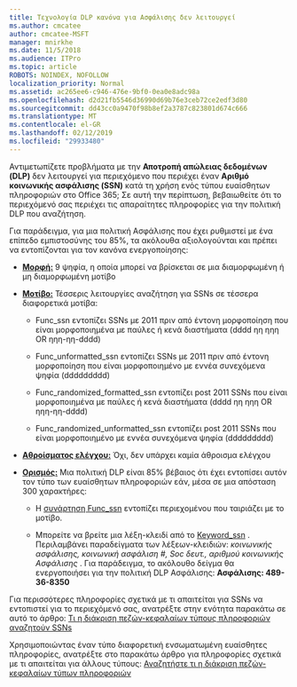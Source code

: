 ```yaml
---
title: Τεχνολογία DLP κανόνα για Ασφάλισης δεν λειτουργεί
ms.author: cmcatee
author: cmcatee-MSFT
manager: mnirkhe
ms.date: 11/5/2018
ms.audience: ITPro
ms.topic: article
ROBOTS: NOINDEX, NOFOLLOW
localization_priority: Normal
ms.assetid: ac265ee6-c946-476e-9bf0-0ea0e8adc98a
ms.openlocfilehash: d2d21fb5546d36990d69b76e3ceb72ce2edf3d80
ms.sourcegitcommit: dd43cc0a9470f98b8ef2a3787c823801d674c666
ms.translationtype: MT
ms.contentlocale: el-GR
ms.lasthandoff: 02/12/2019
ms.locfileid: "29933480"
---
```

Αντιμετωπίζετε προβλήματα με την **Αποτροπή απώλειας δεδομένων (DLP)** δεν λειτουργεί για περιεχόμενο που περιέχει έναν **Αριθμό κοινωνικής ασφάλισης (SSN)** κατά τη χρήση ενός τύπου ευαίσθητων πληροφοριών στο Office 365; Σε αυτή την περίπτωση, βεβαιωθείτε ότι το περιεχόμενό σας περιέχει τις απαραίτητες πληροφορίες για την πολιτική DLP που αναζήτηση. 
  
Για παράδειγμα, για μια πολιτική Ασφάλισης που έχει ρυθμιστεί με ένα επίπεδο εμπιστοσύνης του 85%, τα ακόλουθα αξιολογούνται και πρέπει να εντοπίζονται για τον κανόνα ενεργοποίησης:
  
- **[Μορφή:](https://docs.microsoft.com/office365/securitycompliance/what-the-sensitive-information-types-look-for#format-80)** 9 ψηφία, η οποία μπορεί να βρίσκεται σε μια διαμορφωμένη ή μη διαμορφωμένη μοτίβο 
    
- **[Μοτίβο:](https://msconnect.microsoft.com/https:/docs.microsoft.com/office365/securitycompliance/what-the-sensitive-information-types-look-for#pattern-80)** Τέσσερις λειτουργίες αναζήτηση για SSNs σε τέσσερα διαφορετικά μοτίβα: 
    
  - Func_ssn εντοπίζει SSNs με 2011 πριν από έντονη μορφοποίηση που είναι μορφοποιημένα με παύλες ή κενά διαστήματα (dddd ηη ηηη OR ηηη-ηη-dddd)
    
  - Func_unformatted_ssn εντοπίζει SSNs με 2011 πριν από έντονη μορφοποίηση που είναι μορφοποιημένο με εννέα συνεχόμενα ψηφία (ddddddddd)
    
  - Func_randomized_formatted_ssn εντοπίζει post 2011 SSNs που είναι μορφοποιημένα με παύλες ή κενά διαστήματα (dddd ηη ηηη OR ηηη-ηη-dddd)
    
  - Func_randomized_unformatted_ssn εντοπίζει post 2011 SSNs που είναι μορφοποιημένο με εννέα συνεχόμενα ψηφία (ddddddddd)
    
- **[Αθροίσματος ελέγχου:](https://docs.microsoft.com/office365/securitycompliance/what-the-sensitive-information-types-look-for#checksum-79)** Όχι, δεν υπάρχει καμία άθροισμα ελέγχου 
    
- **[Ορισμός:](https://docs.microsoft.com/office365/securitycompliance/what-the-sensitive-information-types-look-for#definition-80)** Μια πολιτική DLP είναι 85% βέβαιος ότι έχει εντοπίσει αυτόν τον τύπο των ευαίσθητων πληροφοριών εάν, μέσα σε μια απόσταση 300 χαρακτήρες: 
    
  - Η [συνάρτηση Func_ssn](https://docs.microsoft.com/office365/securitycompliance/what-the-sensitive-information-types-look-for#pattern-80) εντοπίζει περιεχομένου που ταιριάζει με το μοτίβο. 
    
  - Μπορείτε να βρείτε μια λέξη-κλειδί από το [Keyword_ssn](https://docs.microsoft.com/office365/securitycompliance/what-the-sensitive-information-types-look-for#keyword_ssn) . Περιλαμβάνει παραδείγματα των λέξεων-κλειδιών: *κοινωνικής ασφάλισης, κοινωνική ασφάλιση #, Soc δευτ., αριθμού κοινωνικής Ασφάλισης* . Για παράδειγμα, το ακόλουθο δείγμα θα ενεργοποιήσει για την πολιτική DLP Ασφάλισης: **Ασφάλισης: 489-36-8350**
    
Για περισσότερες πληροφορίες σχετικά με τι απαιτείται για SSNs να εντοπιστεί για το περιεχόμενό σας, ανατρέξτε στην ενότητα παρακάτω σε αυτό το άρθρο: [Τι η διάκριση πεζών-κεφαλαίων τύπους πληροφοριών αναζητούν SSNs](https://docs.microsoft.com/office365/securitycompliance/what-the-sensitive-information-types-look-for#us-social-security-number-ssn)
  
Χρησιμοποιώντας έναν τύπο διαφορετική ενσωματωμένη ευαίσθητες πληροφορίες, ανατρέξτε στο παρακάτω άρθρο για πληροφορίες σχετικά με τι απαιτείται για άλλους τύπους: [Αναζητήστε τι η διάκριση πεζών-κεφαλαίων τύπων πληροφοριών](https://docs.microsoft.com/office365/securitycompliance/what-the-sensitive-information-types-look-for)
  

